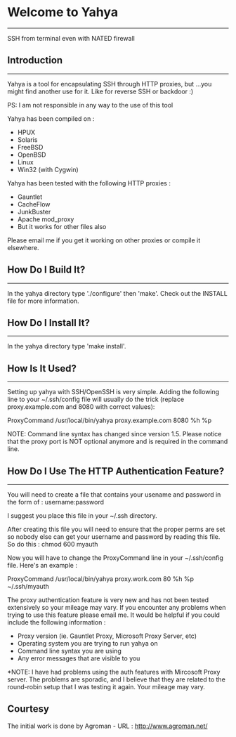 # Welcome to Yahya
--------------------
SSH from terminal even with NATED firewall

## Introduction
------------
Yahya is a tool for encapsulating SSH through HTTP proxies, but
...you might find another use for it. Like for reverse SSH or backdoor :) 

PS: I am not responsible in any way to the use of this tool

Yahya has been compiled on :
 * HPUX 
 * Solaris
 * FreeBSD
 * OpenBSD
 * Linux
 * Win32 (with Cygwin)

Yahya has been tested with the following HTTP proxies :
 * Gauntlet
 * CacheFlow
 * JunkBuster
 * Apache mod_proxy
 * But it works for other files also

Please email me if you get it working on other proxies or compile
it elsewhere.

## How Do I Build It?
------------------
In the yahya directory type './configure' then 'make'.  Check
out the INSTALL file for more information.


## How Do I Install It?
--------------------
In the yahya directory type 'make install'.


## How Is It Used?
---------------
Setting up yahya with SSH/OpenSSH is very simple.  Adding
the following line to your ~/.ssh/config file will usually do
the trick (replace proxy.example.com and 8080 with correct values):

ProxyCommand /usr/local/bin/yahya proxy.example.com 8080 %h %p

NOTE: Command line syntax has changed since version 1.5.  Please
notice that the proxy port is NOT optional anymore and is required
in the command line.


## How Do I Use The HTTP Authentication Feature?
---------------------------------------------
You will need to create a file that contains your usename and password
in the form of :
username:password

I suggest you place this file in your ~/.ssh directory.

After creating this file you will need to ensure that the proper perms
are set so nobody else can get your username and password by reading
this file.  So do this :
chmod 600 myauth

Now you will have to change the ProxyCommand line in your ~/.ssh/config
file.  Here's an example :

ProxyCommand /usr/local/bin/yahya proxy.work.com 80 %h %p ~/.ssh/myauth

The proxy authentication feature is very new and has not been tested
extensively so your mileage may vary.  If you encounter any problems
when trying to use this feature please email me.  It would be helpful
if you could include the following information :
- Proxy version (ie. Gauntlet Proxy, Microsoft Proxy Server, etc)
- Operating system you are trying to run yahya on
- Command line syntax you are using
- Any error messages that are visible to you

*NOTE: I have had problems using the auth features with Mircosoft Proxy
 server.  The problems are sporadic, and I believe that they are related
 to the round-robin setup that I was testing it again.  Your mileage may
 vary.

Courtesy
---------
The initial work is done by Agroman -
URL   : http://www.agroman.net/
